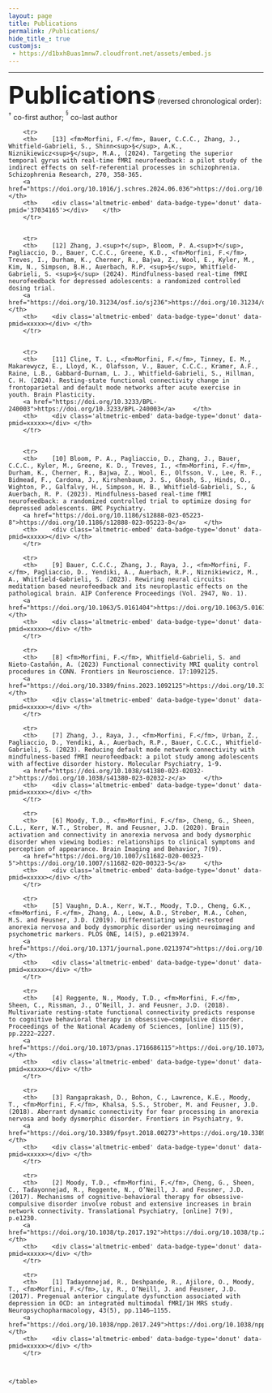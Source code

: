 ```yaml
---
layout: page
title: Publications
permalink: /Publications/
hide_title_: true
customjs:
 - https://d1bxh8uas1mnw7.cloudfront.net/assets/embed.js
---
```

<script type='text/javascript' src='https://d1bxh8uas1mnw7.cloudfront.net/assets/embed.js'></script>
---
<!-- https://badge-docs.altmetric.com/badge-playground.html#examples-gallery -->


<style>
fm {color: #E34234;
	text-decoration-line: underline;
	font-weight: bold  
	}  
li {list-style-position: inside;
	text-align: left;
	font-weight: normal;
	}

<!-- 
t1 {text-align:left;
	font-weight:normal;
	} 
 --> 	
</style>



<!-- 
sample code to add one publication
		<tr>
		<th>	<fm><fm>Morfini, F.</fm></fm>, xxxx_authors_and_paper_citationxxxxxxx 
		<a href="xxxdoixxxx">xxxxdoixxx</a>		</th>
		<th>	<div class='altmetric-embed' data-badge-type='donut' data-pmid=xxxxx></div>	</th>
		</tr>
	
 -->
	


<font size="10"> <b>Publications</b></font> (reversed chronological order):<br>
<sup>†</sup> co-first author; <sup><sup>§</sup></sup> co-last author<br> 


<div id="anim">
	<table cellpadding="10">
	<p></p>

		<tr>	
		<th>	[13] <fm>Morfini, F.</fm>, Bauer, C.C.C., Zhang, J., Whitfield-Gabrieli, S., Shinn<sup>§</sup>, A.K., Niznikiewicz<sup>§</sup>, M.A., (2024). Targeting the superior temporal gyrus with real-time fMRI neurofeedback: a pilot study of the indirect effects on self-referential processes in schizophrenia. Schizophrenia Research, 270, 358-365.
		<a href="https://doi.org/10.1016/j.schres.2024.06.036">https://doi.org/10.1016/j.schres.2024.06.036</a>		</th>
		<th>	<div class='altmetric-embed' data-badge-type='donut' data-pmid='37034165'></div>	</th>
		</tr>		

		
		<tr>
		<th>	[12] Zhang, J.<sup>†</sup>, Bloom, P. A.<sup>†</sup>, Pagliaccio, D., Bauer, C.C.C., Greene, K.D., <fm>Morfini, F.</fm>, Treves, I., Durham, K., Cherner, R., Bajwa, Z., Wool, E., Kyler, M., Kim, N., Simpson, B.H., Auerbach, R.P. <sup>§</sup>, Whitfield-Gabrieli, S. <sup>§</sup> (2024). Mindfulness-based real-time fMRI neurofeedback for depressed adolescents: a randomized controlled dosing trial.
		<a href="https://doi.org/10.31234/osf.io/sj236">https://doi.org/10.31234/osf.io/sj236</a>		</th>
		<th>	<div class='altmetric-embed' data-badge-type='donut' data-pmid=xxxxx></div>	</th>
		</tr>

		
		<tr>
		<th>	[11] Cline, T. L., <fm>Morfini, F.</fm>, Tinney, E. M., Makarewycz, E., Lloyd, K., Olafsson, V., Bauer, C.C.C., Kramer, A.F., Raine, L.B., Gabbard-Durnam, L. J., Whitfield-Gabrieli, S., Hillman, C. H. (2024). Resting-state functional connectivity change in frontoparietal and default mode networks after acute exercise in youth. Brain Plasticity. 
		<a href="https://doi.org/10.3233/BPL-240003">https://doi.org/10.3233/BPL-240003</a>		</th>
		<th>	<div class='altmetric-embed' data-badge-type='donut' data-pmid=xxxxx></div>	</th>
		</tr>
	

		<tr>
		<th>	[10] Bloom, P. A., Pagliaccio, D., Zhang, J., Bauer, C.C.C., Kyler, M., Greene, K. D., Treves, I., <fm>Morfini, F.</fm>, Durham, K., Cherner, R., Bajwa, Z., Wool, E., Olfsson, V., Lee, R. F., Bidmead, F., Cardona, J., Kirshenbaum, J. S., Ghosh, S., Hinds, O., Wighton, P., Galfalvy, H., Simpson, H. B., Whitfield-Gabrieli, S., & Auerbach, R. P. (2023). Mindfulness-based real-time fMRI neurofeedback: a randomized controlled trial to optimize dosing for depressed adolescents. BMC Psychiatry. 
		<a href="https://doi.org/10.1186/s12888-023-05223-8">https://doi.org/10.1186/s12888-023-05223-8</a>		</th>
		<th>	<div class='altmetric-embed' data-badge-type='donut' data-pmid=xxxxx></div>	</th>
		</tr>
	
		<tr>
		<th>	[9] Bauer, C.C.C., Zhang, J., Raya, J., <fm>Morfini, F.</fm>, Pagliaccio, D., Yendiki, A., Auerbach, R.P., Niznikiewicz, M., A., Whitfield-Gabrieli, S. (2023). Rewiring neural circuits: meditation based neurofeedback and its neuroplastic effects on the pathological brain. AIP Conference Proceedings (Vol. 2947, No. 1). 
		<a href="https://doi.org/10.1063/5.0161404">https://doi.org/10.1063/5.0161404</a>		</th>
		<th>	<div class='altmetric-embed' data-badge-type='donut' data-pmid=xxxxx></div>	</th>
		</tr>
	
		<tr>
		<th>	[8] <fm>Morfini, F.</fm>, Whitfield-Gabrieli, S. and Nieto-Castañón, A. (2023) Functional connectivity MRI quality control procedures in CONN. Frontiers in Neuroscience. 17:1092125.
		<a href="https://doi.org/10.3389/fnins.2023.1092125">https://doi.org/10.3389/fnins.2023.1092125</a>		</th>
		<th>	<div class='altmetric-embed' data-badge-type='donut' data-pmid=xxxxx></div>	</th>
		</tr>
	
		<tr>
		<th>	[7] Zhang, J., Raya, J., <fm>Morfini, F.</fm>, Urban, Z., Pagliaccio, D., Yendiki, A., Auerbach, R.P., Bauer, C.C.C., Whitfield-Gabrieli, S. (2023). Reducing default mode network connectivity with mindfulness-based fMRI neurofeedback: a pilot study among adolescents with affective disorder history. Molecular Psychiatry, 1-9. 
		<a href="https://doi.org/10.1038/s41380-023-02032-z">https://doi.org/10.1038/s41380-023-02032-z</a>		</th>
		<th>	<div class='altmetric-embed' data-badge-type='donut' data-pmid=xxxxx></div>	</th>
		</tr>
	
		<tr>
		<th>	[6] Moody, T.D., <fm>Morfini, F.</fm>, Cheng, G., Sheen, C.L., Kerr, W.T., Strober, M. and Feusner, J.D. (2020). Brain activation and connectivity in anorexia nervosa and body dysmorphic disorder when viewing bodies: relationships to clinical symptoms and perception of appearance. Brain Imaging and Behavior, 7(9). 
		<a href="https://doi.org/10.1007/s11682-020-00323-5">https://doi.org/10.1007/s11682-020-00323-5</a>		</th>
		<th>	<div class='altmetric-embed' data-badge-type='donut' data-pmid=xxxxx></div>	</th>
		</tr>
	
		<tr>
		<th>	[5] Vaughn, D.A., Kerr, W.T., Moody, T.D., Cheng, G.K., <fm>Morfini, F.</fm>, Zhang, A., Leow, A.D., Strober, M.A., Cohen, M.S. and Feusner, J.D. (2019). Differentiating weight-restored anorexia nervosa and body dysmorphic disorder using neuroimaging and psychometric markers. PLOS ONE, 14(5), p.e0213974. 
		<a href="https://doi.org/10.1371/journal.pone.0213974">https://doi.org/10.1371/journal.pone.0213974</a>		</th>
		<th>	<div class='altmetric-embed' data-badge-type='donut' data-pmid=xxxxx></div>	</th>
		</tr>
	
		<tr>
		<th>	[4] Reggente, N., Moody, T.D., <fm>Morfini, F.</fm>, Sheen, C., Rissman, J., O’Neill, J. and Feusner, J.D. (2018). Multivariate resting-state functional connectivity predicts response to cognitive behavioral therapy in obsessive–compulsive disorder. Proceedings of the National Academy of Sciences, [online] 115(9), pp.2222–2227.
		<a href="https://doi.org/10.1073/pnas.1716686115">https://doi.org/10.1073/pnas.1716686115</a>		</th>
		<th>	<div class='altmetric-embed' data-badge-type='donut' data-pmid=xxxxx></div>	</th>
		</tr>
	
		<tr>
		<th>	[3] Rangaprakash, D., Bohon, C., Lawrence, K.E., Moody, T., <fm>Morfini, F.</fm>, Khalsa, S.S., Strober, M. and Feusner, J.D. (2018). Aberrant dynamic connectivity for fear processing in anorexia nervosa and body dysmorphic disorder. Frontiers in Psychiatry, 9.
		<a href="https://doi.org/10.3389/fpsyt.2018.00273">https://doi.org/10.3389/fpsyt.2018.00273</a>		</th>
		<th>	<div class='altmetric-embed' data-badge-type='donut' data-pmid=xxxxx></div>	</th>
		</tr>
	
		<tr>
		<th>	[2] Moody, T.D., <fm>Morfini, F.</fm>, Cheng, G., Sheen, C., Tadayonnejad, R., Reggente, N., O’Neill, J. and Feusner, J.D. (2017). Mechanisms of cognitive-behavioral therapy for obsessive-compulsive disorder involve robust and extensive increases in brain network connectivity. Translational Psychiatry, [online] 7(9), p.e1230.
		<a href="https://doi.org/10.1038/tp.2017.192">https://doi.org/10.1038/tp.2017.192</a>		</th>
		<th>	<div class='altmetric-embed' data-badge-type='donut' data-pmid=xxxxx></div>	</th>
		</tr>
	
		<tr>
		<th>	[1] Tadayonnejad, R., Deshpande, R., Ajilore, O., Moody, T., <fm>Morfini, F.</fm>, Ly, R., O’Neill, J. and Feusner, J.D. (2017). Pregenual anterior cingulate dysfunction associated with depression in OCD: an integrated multimodal fMRI/1H MRS study. Neuropsychopharmacology, 43(5), pp.1146–1155. 
		<a href="https://doi.org/10.1038/npp.2017.249">https://doi.org/10.1038/npp.2017.249</a>		</th>
		<th>	<div class='altmetric-embed' data-badge-type='donut' data-pmid=xxxxx></div>	</th>
		</tr>
	
	

	</table>
</div>



